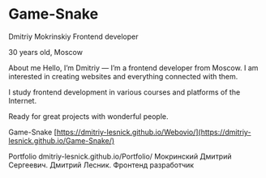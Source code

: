 # Game-Snake

Dmitriy Mokrinskiy Frontend developer

30 years old, Moscow

About me Hello, I’m Dmitriy — I’m a frontend developer from Moscow. I am interested in creating websites and everything connected with them.

I study frontend development in various courses and platforms of the Internet.

Ready for great projects with wonderful people.

Game-Snake [https://dmitriy-lesnick.github.io/Webovio/](https://dmitriy-lesnick.github.io/Game-Snake/)

Portfolio dmitriy-lesnick.github.io/Portfolio/ Мокринский Дмитрий Сергеевич. Дмитрий Лесник. Фронтенд разработчик
